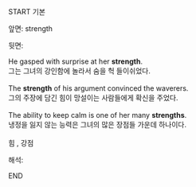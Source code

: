 START
기본

앞면:
strength


뒷면:
<div>He gasped with surprise at her <strong>strength</strong>. </div><div><div>그는 그녀의 강인함에 놀라서 숨을 헉 들이쉬었다.</div></div><div><br></div><div><div>The <strong>strength</strong> of his argument convinced the waverers. </div><div><div>그의 주장에 담긴 힘이 망설이는 사람들에게 확신을 주었다.</div></div></div><div><br></div><div><div>The ability to keep calm is one of her many <b>strengths</b>. </div><div>냉정을 잃지 않는 능력은 그녀의 많은 장점들 가운데 하나이다.</div></div><div><br></div><div>힘 , 강점</div>


해석:
<!--ID: 1746614454781-->
END